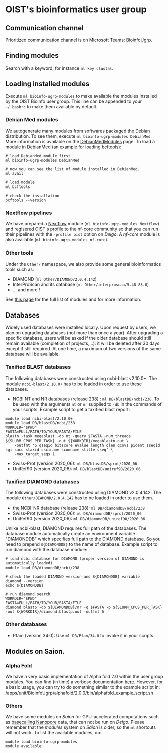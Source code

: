 # OIST's bioinformatics user group

## Communication channel
Prioritized communication channel is on Microsoft Teams: [BioinfoUgrp](https://teams.microsoft.com/l/team/19%3a3183bd7fe2844138a49996a2bd376873%40thread.tacv2/conversations?groupId=cc78e114-c544-43e2-b4b1-29c7428aa305&tenantId=d8c0fb8d-bb56-44bb-9f4a-c58e7465652e).

## Finding modules
Search with a keyword, for instance `ml key clustal`.

## Loading installed modules
Execute `ml bioinfo-ugrp-modules` to make available the modules installed by the OIST Bioinfo user group. This line can be appended to your `~/.bashrc` to make them available by default.

### Debian Med modules
We autogenerate many modules from softwares packaged the Debian distribution.  To see them, execute `ml bioinfo-ugrp-modules DebianMed`.  More information is available on the [DebianMedModules](DebianMedModules.md) page.
To load a module in DebianMed (an example for loading bcftools):
```
# load DebianMed module first
ml bioinfo-ugrp-modules DebianMed

# now you can see the list of module installed in DebianMed.
ml avail

# load module
ml bcftools

# check the installation
bcftools --version
```

### Nextflow pipelines

We have prepared a [Nextflow](https://www.nextflow.io/) module (`ml bioinfo-ugrp-modules Nextflow`) and regisered [OIST's profile](https://github.com/nf-core/configs/blob/master/docs/oist.md) to the [nf-core](https://nf-co.re/) community so that you can run their pipelines with the `-profile oist` option on _Deigo_.  A _nf-core_ module is also available (`ml bioinfo-ugrp-modules nf-core`).

### Other tools

Under the `Other/` namespace, we also provide some general bioinformatics tools such as:

- DIAMOND (`ml Other/DIAMOND/2.0.4.142`)
- InterProScan and its database (`ml Other/interproscan/5.48-83.0`)
- … and more !

See [this page](Other.md) for the full list of modules and for more information.

## Databases
Widely used databases were installed locally. Upon request by users, we plan on upgrading databases (not more than once a year). After upgrading a specific database, users will be asked if the older database should still remain available (completion of projects,...): it will be deleted after 30 days except if still required. At one time, a maximum of two versions of the same database will be available.

### Taxified BLAST databases
The following databases were constructed using ncbi-blast v2.10.0+. The module `ncbi-blast/2.10.0+` has to be loaded in order to use these databases.
- NCBI NT and NR databases (release 238) : `ml DB/blastDB/ncbi/238`. To be used with the arguments `nt` or `nr` supplied to `-db` in the commands of your scripts. Example script to get a taxified blast report:
```
module load ncbi-blast/2.10.0+
module load DB/blastDB/ncbi/238
WORKDIR="$PWD"
FASTA=FULL/PATH/TO/YOUR/FASTA/FILE
blastn -task megablast -db nt -query $FASTA -num_threads ${SLURM_CPUS_PER_TASK} -out ${WORKDIR}/megablastn.out \
	-outfmt '6 qseqid bitscore evalue length qlen qcovs pident sseqid sgi sacc staxid ssciname scomname stitle sseq' \
	-max_target_seqs 1
```
- Swiss-Prot (version 2020_06): `ml DB/blastDB/sprot/2020_06`
- UniRef90 (version 2020_06): `ml DB/blastDB/uniref90/2020_06`

### Taxified DIAMOND databases
The following databases were constructed using DIAMOND v2.0.4.142. The module `Other/DIAMOND/2.0.4.142` has to be loaded in order to use them.
- the NCBI-NR database (release 238): `ml DB/diamondDB/ncbi/238`
- Swiss-Prot (version 2020_06): `ml DB/diamondDB/sprot/2020_06`
- UniRef90 (version 2020_06): `ml DB/diamondDB/uniref90/2020_06`

Unlike ncbi-blast, DIAMOND requires full path of the databases. The database module automatically create an environment variable "DIAMONDDB" which specifies full path to the DIAMOND database. So you need to prepend `${DIAMONDDB}` to the name of database. 
Example script to run diamond with the database module:
```
# load ncbi database for DIAMOND (proper version of DIAMOND is automatically loaded)
module load DB/diamondDB/ncbi/238

# check the loaded DIAMOND version and ${DIAMONDDB} variable
diamond --version
echo ${DIAMONDDB}

# run diamond search
WORKDIR="$PWD"
FASTA=FULL/PATH/TO/YOUR/FASTA/FILE
diamond blastp -db ${DIAMONDDB}/nr -q $FASTA -p ${SLURM_CPUS_PER_TASK} -out ${WORKDIR}/diamond.blastp.out -outfmt 6
```

### Other databases
- Pfam (version 34.0):  Use `ml DB/Pfam/34.0` to invoke it in your scripts.

## Modules on Saion.

### Alpha Fold
We have a very basic implementation of Alpha fold 2.0 within the user group modules. You can find (in time) a verbose documentation [here](AlphaFold.md). However, for a basic usage, you can try to do something similar to the example script in: /apps/unit/BioinfoUgrp/alphafold/2.0.0/bin/alphafold_example_script.sh

### Others
We have some modules on _Saion_ for GPU-accelerated computations such as [basecalling Nanopore](NanoporeModules.md) data, that can not be run on _Deigo_.  Please remember that the _modules_ system on _Saion_ is older, so the `ml` shortcuts will not work.  To list the available modules, do:

```
module load bioinfo-ugrp-modules
module available
```
